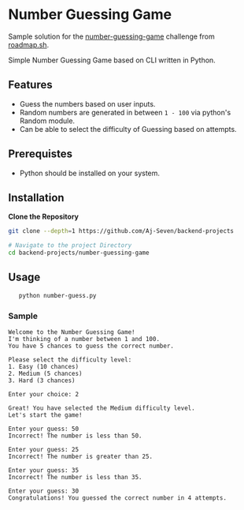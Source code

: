 # Number Guessing Game

Sample solution for the [number-guessing-game](https://roadmap.sh/projects/number-guessing-game) challenge from [roadmap.sh](https://roadmap.sh/).

Simple Number Guessing Game based on CLI written in Python.

## Features

- Guess the numbers based on user inputs.
- Random numbers are generated in between `1 - 100` via python's Random module.
- Can be able to select the difficulty of Guessing based on attempts.

## Prerequistes

- Python should be installed on your system.

## Installation

**Clone the Repository**

   ```bash
   git clone --depth=1 https://github.com/Aj-Seven/backend-projects

   # Navigate to the project Directory
   cd backend-projects/number-guessing-game
   ```

## Usage

```bash
   python number-guess.py
```

### Sample

```text
Welcome to the Number Guessing Game!
I'm thinking of a number between 1 and 100.
You have 5 chances to guess the correct number.

Please select the difficulty level:
1. Easy (10 chances)
2. Medium (5 chances)
3. Hard (3 chances)

Enter your choice: 2

Great! You have selected the Medium difficulty level.
Let's start the game!

Enter your guess: 50
Incorrect! The number is less than 50.

Enter your guess: 25
Incorrect! The number is greater than 25.

Enter your guess: 35
Incorrect! The number is less than 35.

Enter your guess: 30
Congratulations! You guessed the correct number in 4 attempts.
```
